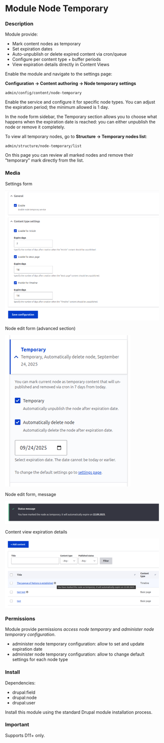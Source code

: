 # Module Node Temporary

### Description
Module provide:
- Mark content nodes as temporary
- Set expiration dates
- Auto-unpublish or delete expired content via cron/queue
- Configure per content type + buffer periods
- View expiration details directly in Content Views

Enable the module and navigate to the settings page:

**Configuration → Content authoring → Node temporary settings**

```
admin/config/content/node-temporary
```
Enable the service and configure it for specific node types. You can adjust the expiration period; the minimum allowed is 1 day.

In the node form sidebar, the Temporary section allows you to choose what happens when the expiration date is reached: you can either unpublish the node or remove it completely.

To view all temporary nodes, go to **Structure → Temporary nodes list**:

```
admin/structure/node-temporary/list
```
On this page you can review all marked nodes and remove their "temporary" mark directly from the list.


### Media

Settings form

![Settings form](assets/settings_form.png)

Node edit form (advanced section)

![Node edit form](assets/node_edit_form.png)

Node edit form, message

![Node edit form](assets/message.png)

Content view expiration details

![Content view expiration details](assets/content_view_expiration_details.png)

### Permissions
Module provide permissions *access node temporary* and *administer node temporary configuration*.
- administer node temporary configuration: allow to set and update expiration date
- administer node temporary configuration: allow to change default settings for each node type

### Install
Dependencies:
- drupal:field
- drupal:node
- drupal:user

Install this module using the standard Drupal module installation process.

### Important

Supports D11+ only.
